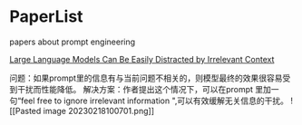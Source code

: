 # PaperList
papers about prompt engineering

[Large Language Models Can Be Easily Distracted by Irrelevant Context](https://arxiv.org/pdf/2302.00093.pdf)

问题：如果prompt里的信息有与当前问题不相关的，则模型最终的效果很容易受到干扰而性能降低。
解决方案：作者提出这个情况下，可以在prompt 里加一句“feel free to ignore irrelevant information ",可以有效缓解无关信息的干扰。
![[Pasted image 20230218100701.png]]